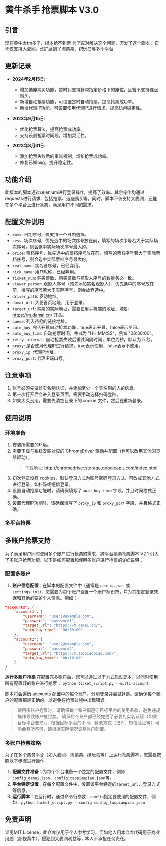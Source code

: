 # 黄牛杀手 抢票脚本 V3.0

## 引言

现在黄牛太tm多了，根本抢不到票
为了应对解决这个问题，开发了这个脚本，它不仅支持大麦网，还扩展到了淘票票、缤玩岛等多个平台

## 更新记录

- **2024年2月15日**: 
    - 增加选座购买功能，暂时只支持抢购指定价格下的座位，且暂不支持连坐购买。
    - 新增自动抢票功能，可设置定时自动抢票，提高抢票成功率。
    - 新增代理IP功能，可设置使用代理IP进行请求，提高访问稳定性。

- **2023年9月15日**: 
    - 优化抢票算法，提高抢票成功率。
    - 支持设置抢票时间段，增加灵活性。

- **2023年8月31日**: 
    - 添加抢票失败后的重试机制，增加抢票成功率。
    - 修复已知bug，提升稳定性。

## 功能介绍

此版本的脚本通过selenium进行登录操作，提高了效率。其余操作均通过requests进行请求，包括抢票、选座购买等。同时，脚本不仅支持大麦网，还能在多个平台上进行抢票，满足用户不同的需求。

## 配置文件说明

- `date`: 日期序号，仅支持一个日期选择。
- `sess`: 场次序号，优先选中的场次序号放在前，填写的场次序号若大于实际场次序号，则会选中实际场次序号最大的。
- `price`: 票档序号，优先选中的票档序号放在前，填写的票档序号若大于实际票档序号，则会选中实际票档序号最大的。
- `real_name`: 实名者序号，已经弃用。
- `nick_name`: 用户昵称，已经弃用。
- `ticket_num`: 购买票数，购买票数与观影人序号的数量务必一致。
- `viewer_person`: 观影人序号（预先添加实名观影人），优先选中的序号放在前，填写的序号若大于实际序号，则会放弃选中。
- `driver_path`: 驱动地址。
- `damai_url`: 大麦首页地址，用于登录。
- `target_url`: 购票的实际地址，需要使用手机端的地址，域名: https://m.damai.cn/ 开头。
- `queue`: 列入待抢的链接地址。
- `auto_buy`: 是否开启自动抢票功能，true表示开启，false表示关闭。
- `auto_buy_time`: 自动抢票时间，格式为 "HH:MM:SS"，例如 "08:30:00"。
- `retry_interval`: 自动抢票失败后重试间隔时间，单位为秒，默认为 5 秒。
- `proxy`: 是否使用代理IP进行请求，true表示使用，false表示不使用。
- `proxy_ip`: 代理IP地址。
- `proxy_port`: 代理IP端口号。

## 注意事项

1. 账号必须先做好实名制认证，并添加至少一个实名制的人的信息。
2. 第一次打开后会进入登录页面，需要手动选择扫码登陆。
3. 如果太久没用，需要先清空目录下的 cookie 文件，然后在重新登录。

## 使用说明

### 环境准备
1. 安装所需要的环境。
2. 需要下载与系统安装对应的 ChromeDriver 驱动并配置（也可以改用其他浏览器驱动）。
   > 下载地址: http://chromedriver.storage.googleapis.com/index.html
3. 初次登录没有 cookies，默认登录方式为账号密码登录方式，可改成其他方式进行登录，如扫码或短信登录。
4. 设置自动抢票功能时，请确保填写了 `auto_buy_time` 字段，并且时间格式正确。
5. 设置代理IP功能时，请确保填写了 `proxy_ip` 和 `proxy_port` 字段，并且格式正确。
   
### 多平台抢票
## 多账户抢票支持

为了满足用户同时使用多个账户进行抢票的需求，跨平台票务抢票脚本 V2.1 引入了多账户抢票功能。以下是如何配置和使用多账户进行抢票的详细说明：

### 配置多账户
1. **账户信息配置**：在脚本的配置文件中（通常是 `config.json` 或 `settings.ini`），您需要为每个账户设置一个账户标识符，并为其指定登录凭据和其他必要的个人信息。例如：

```json
"accounts": {
    "account1": {
        "username": "user1@example.com",
        "password": "password1",
        "target_url": "https://m.damai.cn/",
        "auto_buy_time": "08:30:00"
    },
    "account2": {
        "username": "user2@example.com",
        "password": "password2",
        "target_url": "https://m.taopiaopiao.com/",
        "auto_buy_time": "08:30:00"
    }
}
```
**运行多账户抢票**
在配置完多账户后，您可以通过以下方式启动脚本，以同时使用所有配置好的账户进行抢票：
`python ticket_script.py --multi-account`

脚本将会遍历 accounts 配置中的每个账户，分别登录并尝试抢票。请确保每个账户的配置都是正确的，以避免在抢票过程中出现错误。

>使用多账户抢票时，请确保每个账户都遵守目标平台的使用条款，避免违规操作导致账户被封禁。
>确保每个账户都已经完成了必要的实名认证（如果目标平台要求）。
>根据目标平台的不同，登录方式（扫码、短信验证等）可能会有所不同，请根据实际情况调整账户配置。

### 多账户抢票策略

为了在多个票务平台（如大麦网、淘票票、缤玩岛等）上运行抢票脚本，您需要按照以下步骤进行操作：

1. **配置文件准备**：为每个平台准备一个独立的配置文件，例如`config_damai.json`、`config_taopiaopiao.json`等。
2. **平台特定设置**：在每个配置文件中，设置该平台特定的`target_url`、登录方式等信息。
3. **运行脚本**：在运行时，通过命令行参数`--config`指定要使用的配置文件，例如：`python ticket_script.py --config config_taopiaopiao.json`


   
## 免责声明

详见MIT License，此仓库仅用于个人参考学习，但如他人用本仓库代码用于商业用途（鄙视黄牛），侵犯到大麦网利益等，本人不承担任何责任。
